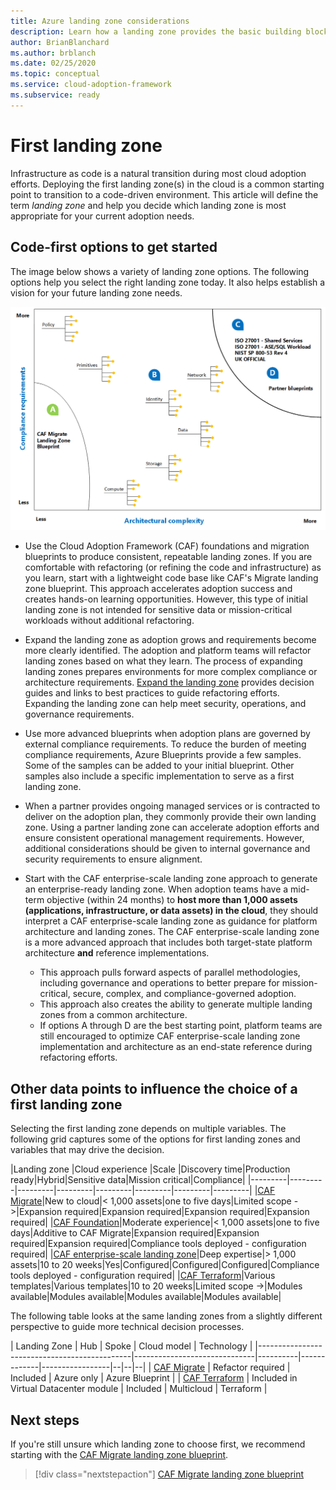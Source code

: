 ```yaml
---
title: Azure landing zone considerations
description: Learn how a landing zone provides the basic building block of any cloud adoption environment.
author: BrianBlanchard
ms.author: brblanch
ms.date: 02/25/2020
ms.topic: conceptual
ms.service: cloud-adoption-framework
ms.subservice: ready
---
```


<!-- cSpell:ignore CAF -->

# First landing zone

Infrastructure as code is a natural transition during most cloud adoption efforts. Deploying the first landing zone(s) in the cloud is a common starting point to transition to a code-driven environment. This article will define the term _landing zone_ and help you decide which landing zone is most appropriate for your current adoption needs.

## Code-first options to get started

The image below shows a variety of landing zone options. The following options help you select the right landing zone today. It also helps establish a vision for your future landing zone needs.

![Landing zone options](../../_images/ready/landing-zone-options.png)

- Use the Cloud Adoption Framework (CAF) foundations and migration blueprints to produce consistent, repeatable landing zones. If you are comfortable with refactoring (or refining the code and infrastructure) as you learn, start with a lightweight code base like CAF's Migrate landing zone blueprint. This approach accelerates adoption success and creates hands-on learning opportunities. However, this type of initial landing zone is not intended for sensitive data or mission-critical workloads without additional refactoring.

- Expand the landing zone as adoption grows and requirements become more clearly identified. The adoption and platform teams will refactor landing zones based on what they learn. The process of expanding landing zones prepares environments for more complex compliance or architecture requirements. [Expand the landing zone](../considerations/index.md) provides decision guides and links to best practices to guide refactoring efforts. Expanding the landing zone can help meet security, operations, and governance requirements.

- Use more advanced blueprints when adoption plans are governed by external compliance requirements. To reduce the burden of meeting compliance requirements, Azure Blueprints provide a few samples. Some of the samples can be added to your initial blueprint. Other samples also include a specific implementation to serve as a first landing zone.

- When a partner provides ongoing managed services or is contracted to deliver on the adoption plan, they commonly provide their own landing zone. Using a partner landing zone can accelerate adoption efforts and ensure consistent operational management requirements. However, additional considerations should be given to internal governance and security requirements to ensure alignment.

- Start with the CAF enterprise-scale landing zone approach to generate an enterprise-ready landing zone. When adoption teams have a mid-term objective (within 24 months) to **host more than 1,000 assets (applications, infrastructure, or data assets) in the cloud**, they should interpret a CAF enterprise-scale landing zone as guidance for platform architecture and landing zones. The CAF enterprise-scale landing zone is a more advanced approach that includes both target-state platform architecture **and** reference implementations.
    - This approach pulls forward aspects of parallel methodologies, including governance and operations to better prepare for mission-critical, secure, complex, and compliance-governed adoption.
    - This approach also creates the ability to generate multiple landing zones from a common architecture.
    - If options A through D are the best starting point, platform teams are still encouraged to optimize CAF enterprise-scale landing zone implementation and architecture as an end-state reference during refactoring efforts.

## Other data points to influence the choice of a first landing zone

Selecting the first landing zone depends on multiple variables. The following grid captures some of the options for first landing zones and variables that may drive the decision.

|Landing zone  |Cloud experience  |Scale  |Discovery time|Production ready|Hybrid|Sensitive data|Mission critical|Compliance|
|---------|---------|---------|---------|---------|---------|---------|---------|
|[CAF Migrate](./migrate-landing-zone.md)|New to cloud|< 1,000 assets|one to five days|Limited scope ->|Expansion required|Expansion required|Expansion required|Expansion required|
|[CAF Foundation](./foundation-blueprint.md)|Moderate experience|< 1,000 assets|one to five days|Additive to CAF Migrate|Expansion required|Expansion required|Expansion required|Compliance tools deployed - configuration required|
|[CAF enterprise-scale landing zone](./enterprise-scale.md)|Deep expertise|> 1,000 assets|10 to 20 weeks|Yes|Configured|Configured|Configured|Compliance tools deployed - configuration required|
|[CAF Terraform](./terraform-landing-zone.md)|Various templates|Various templates|10 to 20 weeks|Limited scope ->|Modules available|Modules available|Modules available|Modules available|

The following table looks at the same landing zones from a slightly different perspective to guide more technical decision processes.

| Landing Zone                                 | Hub                          | Spoke    | Cloud model | Technology      |
|----------------------------------------------|------------------------------|----------|-------------|-----------------|--|--|--|
| [CAF Migrate](./migrate-landing-zone.md)     | Refactor required            | Included | Azure only  | Azure Blueprint |
| [CAF Terraform](./terraform-landing-zone.md) | Included in Virtual Datacenter module       | Included | Multicloud  | Terraform       |

## Next steps

If you're still unsure which landing zone to choose first, we recommend starting with the [CAF Migrate landing zone blueprint](./migrate-landing-zone.md).

> [!div class="nextstepaction"]
> [CAF Migrate landing zone blueprint](./migrate-landing-zone.md)
